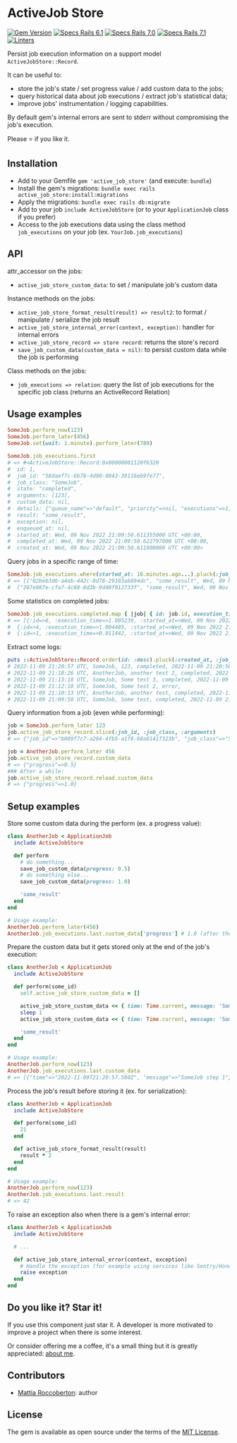# ActiveJob Store

[![Gem Version](https://badge.fury.io/rb/active_job_store.svg)](https://badge.fury.io/rb/active_job_store)
[![Specs Rails 6.1](https://github.com/blocknotes/active_job_store/actions/workflows/specs_61.yml/badge.svg)](https://github.com/blocknotes/active_job_store/actions/workflows/specs_61.yml)
[![Specs Rails 7.0](https://github.com/blocknotes/active_job_store/actions/workflows/specs_70.yml/badge.svg)](https://github.com/blocknotes/active_job_store/actions/workflows/specs_70.yml)
[![Specs Rails 7.1](https://github.com/blocknotes/active_job_store/actions/workflows/specs_71.yml/badge.svg)](https://github.com/blocknotes/active_job_store/actions/workflows/specs_71.yml)
[![Linters](https://github.com/blocknotes/active_job_store/actions/workflows/linters.yml/badge.svg)](https://github.com/blocknotes/active_job_store/actions/workflows/linters.yml)

Persist job execution information on a support model `ActiveJobStore::Record`.

It can be useful to:
- store the job's state / set progress value / add custom data to the jobs;
- query historical data about job executions / extract job's statistical data;
- improve jobs' instrumentation / logging capabilities.

By default gem's internal errors are sent to stderr without compromising the job's execution.

Please ⭐ if you like it.

## Installation

- Add to your Gemfile `gem 'active_job_store'` (and execute: `bundle`)
- Install the gem's migrations: `bundle exec rails active_job_store:install:migrations`
- Apply the migrations: `bundle exec rails db:migrate`
- Add to your job `include ActiveJobStore` (or to your `ApplicationJob` class if you prefer)
- Access to the job executions data using the class method `job_executions` on your job (ex. `YourJob.job_executions`)

## API

attr_accessor on the jobs:
- `active_job_store_custom_data`: to set / manipulate job's custom data

Instance methods on the jobs:
- `active_job_store_format_result(result) => result2`: to format / manipulate / serialize the job result
- `active_job_store_internal_error(context, exception)`: handler for internal errors
- `active_job_store_record => store record`: returns the store's record
- `save_job_custom_data(custom_data = nil)`: to persist custom data while the job is performing

Class methods on the jobs:
- `job_executions => relation`: query the list of job executions for the specific job class (returns an ActiveRecord Relation)

## Usage examples

```rb
SomeJob.perform_now(123)
SomeJob.perform_later(456)
SomeJob.set(wait: 1.minute).perform_later(789)

SomeJob.job_executions.first
# => #<ActiveJobStore::Record:0x00000001120f6320
#  id: 1,
#  job_id: "58daef7c-6b78-4d90-8043-39116eb9fe77",
#  job_class: "SomeJob",
#  state: "completed",
#  arguments: [123],
#  custom_data: nil,
#  details: {"queue_name"=>"default", "priority"=>nil, "executions"=>1, "exception_executions"=>{}, "timezone"=>"UTC"},
#  result: "some_result",
#  exception: nil,
#  enqueued_at: nil,
#  started_at: Wed, 09 Nov 2022 21:09:50.611355000 UTC +00:00,
#  completed_at: Wed, 09 Nov 2022 21:09:50.622797000 UTC +00:00,
#  created_at: Wed, 09 Nov 2022 21:09:50.611900000 UTC +00:00>
```

Query jobs in a specific range of time:

```rb
SomeJob.job_executions.where(started_at: 16.minutes.ago...).pluck(:job_id, :result, :started_at)
# => [["02beb3d6-a4eb-442c-8d78-29103ab894dc", "some_result", Wed, 09 Nov 2022 21:20:57.576018000 UTC +00:00],
#  ["267e087e-cfa7-4c88-8d3b-9d40f912733f", "some_result", Wed, 09 Nov 2022 21:13:18.011484000 UTC +00:00]]
```

Some statistics on completed jobs:

```rb
SomeJob.job_executions.completed.map { |job| { id: job.id, execution_time: job.completed_at - job.started_at, started_at: job.started_at } }
# => [{:id=>6, :execution_time=>1.005239, :started_at=>Wed, 09 Nov 2022 21:20:57.576018000 UTC +00:00},
#  {:id=>4, :execution_time=>1.004485, :started_at=>Wed, 09 Nov 2022 21:13:18.011484000 UTC +00:00},
#  {:id=>1, :execution_time=>0.011442, :started_at=>Wed, 09 Nov 2022 21:09:50.611355000 UTC +00:00}]
```

Extract some logs:

```rb
puts ::ActiveJobStore::Record.order(id: :desc).pluck(:created_at, :job_class, :arguments, :state, :completed_at).map { _1.join(', ') }
# 2022-11-09 21:20:57 UTC, SomeJob, 123, completed, 2022-11-09 21:20:58 UTC
# 2022-11-09 21:18:26 UTC, AnotherJob, another test 2, completed, 2022-11-09 21:18:26 UTC
# 2022-11-09 21:13:18 UTC, SomeJob, Some test 3, completed, 2022-11-09 21:13:19 UTC
# 2022-11-09 21:12:18 UTC, SomeJob, Some test 2, error,
# 2022-11-09 21:10:13 UTC, AnotherJob, another test, completed, 2022-11-09 21:10:13 UTC
# 2022-11-09 21:09:50 UTC, SomeJob, Some test, completed, 2022-11-09 21:09:50 UTC
```

Query information from a job (even while performing):

```rb
job = SomeJob.perform_later 123
job.active_job_store_record.slice(:job_id, :job_class, :arguments)
# => {"job_id"=>"b009f7c7-a264-4fb5-a1f8-68a8141f323b", "job_class"=>"SomeJob", "arguments"=>[123]}

job = AnotherJob.perform_later 456
job.active_job_store_record.custom_data
# => {"progress"=>0.5}
### After a while:
job.active_job_store_record.reload.custom_data
# => {"progress"=>1.0}
```

## Setup examples

Store some custom data during the perform (ex. a progress value):

```rb
class AnotherJob < ApplicationJob
  include ActiveJobStore

  def perform
    # do something...
    save_job_custom_data(progress: 0.5)
    # do something else...
    save_job_custom_data(progress: 1.0)

    'some_result'
  end
end

# Usage example:
AnotherJob.perform_later(456)
AnotherJob.job_executions.last.custom_data['progress'] # 1.0 (after the job's execution)
```

Prepare the custom data but it gets stored only at the end of the job's execution:

```rb
class AnotherJob < ApplicationJob
  include ActiveJobStore

  def perform(some_id)
    self.active_job_store_custom_data = []

    active_job_store_custom_data << { time: Time.current, message: 'SomeJob step 1' }
    sleep 1
    active_job_store_custom_data << { time: Time.current, message: 'SomeJob step 2' }

    'some_result'
  end
end

# Usage example:
AnotherJob.perform_now(123)
AnotherJob.job_executions.last.custom_data
# => [{"time"=>"2022-11-09T21:20:57.580Z", "message"=>"SomeJob step 1"}, {"time"=>"2022-11-09T21:20:58.581Z", "message"=>"SomeJob step 2"}]
```

Process the job's result before storing it (ex. for serialization):

```rb
class AnotherJob < ApplicationJob
  include ActiveJobStore

  def perform(some_id)
    21
  end

  def active_job_store_format_result(result)
    result * 2
  end
end

# Usage example:
AnotherJob.perform_now(123)
AnotherJob.job_executions.last.result
# => 42
```

To raise an exception also when there is a gem's internal error:

```rb
class AnotherJob < ApplicationJob
  include ActiveJobStore

  # ...

  def active_job_store_internal_error(context, exception)
    # Handle the exception (for example using services like Sentry/Honeybadger) and / or raise it again:
    raise exception
  end
end
```

## Do you like it? Star it!

If you use this component just star it. A developer is more motivated to improve a project when there is some interest.

Or consider offering me a coffee, it's a small thing but it is greatly appreciated: [about me](https://www.blocknot.es/about-me).

## Contributors

- [Mattia Roccoberton](https://blocknot.es/): author

## License

The gem is available as open source under the terms of the [MIT License](https://opensource.org/licenses/MIT).
